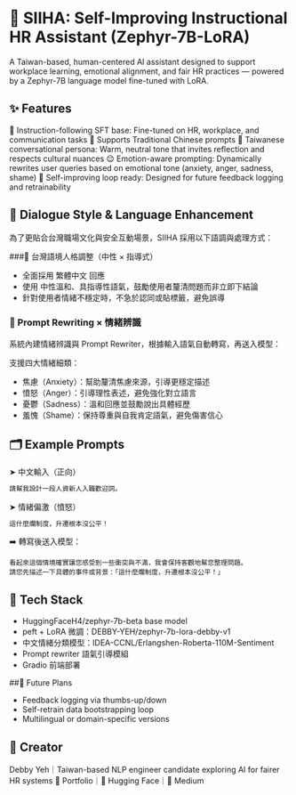 # 🤖 SIIHA: Self-Improving Instructional HR Assistant (Zephyr-7B-LoRA)
A Taiwan-based, human-centered AI assistant designed to support workplace learning, emotional alignment, and fair HR practices — powered by a Zephyr-7B language model fine-tuned with LoRA.

## ✨ Features
🧠 Instruction-following SFT base: Fine-tuned on HR, workplace, and communication tasks
💬 Supports Traditional Chinese prompts
🧘 Taiwanese conversational persona: Warm, neutral tone that invites reflection and respects cultural nuances
😌 Emotion-aware prompting: Dynamically rewrites user queries based on emotional tone (anxiety, anger, sadness, shame)
🔄 Self-improving loop ready: Designed for future feedback logging and retrainability

## 🧠 Dialogue Style & Language Enhancement
為了更貼合台灣職場文化與安全互動場景，SIIHA 採用以下語調與處理方式：

###🤖 台灣語境人格調整（中性 × 指導式）
- 全面採用 繁體中文 回應
- 使用 中性溫和、具指導性語氣，鼓勵使用者釐清問題而非立即下結論
- 針對使用者情緒不穩定時，不急於認同或貼標籤，避免誤導

### 🧠 Prompt Rewriting × 情緒辨識
系統內建情緒辨識與 Prompt Rewriter，根據輸入語氣自動轉寫，再送入模型：

支援四大情緒細類：
- 焦慮（Anxiety）：幫助釐清焦慮來源，引導更穩定描述
- 憤怒（Anger）：引導理性表述，避免強化對立語言
- 憂鬱（Sadness）：溫和回應並鼓勵說出具體經歷
- 羞愧（Shame）：保持尊重與自我肯定語氣，避免傷害信心

## 🗂 Example Prompts
➤ 中文輸入（正向）
```bash
請幫我設計一段人資新人入職歡迎詞。
```
➤ 情緒偏激（憤怒）
```bash
這什麼爛制度，升遷根本沒公平！
```
➡️ 轉寫後送入模型：
```
看起來這個情境確實讓您感受到一些衝突與不滿，我會保持客觀地幫您整理問題。
請您先描述一下具體的事件或背景：「這什麼爛制度，升遷根本沒公平！」
```

## 🧱 Tech Stack
- HuggingFaceH4/zephyr-7b-beta base model
- peft + LoRA 微調：DEBBY-YEH/zephyr-7b-lora-debby-v1
- 中文情緒分類模型：IDEA-CCNL/Erlangshen-Roberta-110M-Sentiment
- Prompt rewriter 語氣引導模組
- Gradio 前端部署

##🔮 Future Plans
- Feedback logging via thumbs-up/down
- Self-retrain data bootstrapping loop
- Multilingual or domain-specific versions

## 👤 Creator
Debby Yeh｜Taiwan-based NLP engineer candidate exploring AI for fairer HR systems
🔗 Portfolio｜🔗 Hugging Face｜🔗 Medium